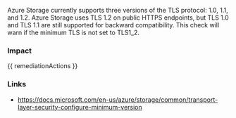 
Azure Storage currently supports three versions of the TLS protocol: 1.0, 1.1, and 1.2.
Azure Storage uses TLS 1.2 on public HTTPS endpoints, but TLS 1.0 and TLS 1.1 are still supported for backward compatibility.
This check will warn if the minimum TLS is not set to TLS1_2.


### Impact
<!-- Add Impact here -->

<!-- DO NOT CHANGE -->
{{ remediationActions }}

### Links
- https://docs.microsoft.com/en-us/azure/storage/common/transport-layer-security-configure-minimum-version


